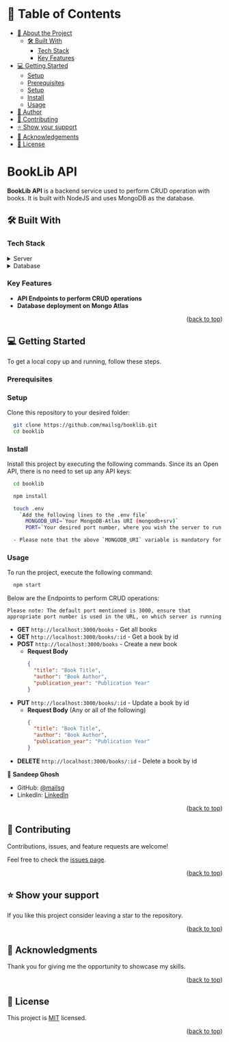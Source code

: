 <!-- TABLE OF CONTENTS -->

# 📗 Table of Contents

- [📖 About the Project](#about-project)
  - [🛠 Built With](#built-with)
    - [Tech Stack](#tech-stack)
    - [Key Features](#key-features)
- [💻 Getting Started](#getting-started)
  - [Setup](#setup)
  - [Prerequisites](#prerequisites)
  - [Setup](#setup)
  - [Install](#install)
  - [Usage](#usage)
- [👥 Author](#author)
- [🤝 Contributing](#contributing)
- [⭐️ Show your support](#support)
- [🙏 Acknowledgements](#acknowledgements)
- [📝 License](#license)

<!-- PROJECT DESCRIPTION -->

# BookLib API <a name="about-project"></a>

**BookLib API** is a backend service used to perform CRUD operation with books. It is built with NodeJS and uses MongoDB as the database.


## 🛠 Built With <a name="built-with"></a>

### Tech Stack <a name="tech-stack"></a>

<details>
  <summary>Server</summary>
  <ul>
    <li><a href="https://nodejs.org/en/">NodeJS</a></li>
  </ul>
</details>

<details>
<summary>Database</summary>
  <ul>
    <li><a href="https://www.mongodb.com/">MongoDB</a></li>
  </ul>
</details>

<!-- Features -->

### Key Features <a name="key-features"></a>

- **API Endpoints to perform CRUD operations**
- **Database deployment on Mongo Atlas**

<p align="right">(<a href="#readme-top">back to top</a>)</p>

<!-- GETTING STARTED -->

## 💻 Getting Started <a name="getting-started"></a>

To get a local copy up and running, follow these steps.

### Prerequisites

### Setup

Clone this repository to your desired folder:

```sh  
  git clone https://github.com/mailsg/booklib.git
  cd booklib  
```

### Install

Install this project by executing the following commands. Since its an Open API, there is no need to set up any API keys:

```sh
  cd booklib

  npm install

  touch .env
    `Add the following lines to the .env file`
      MONGODB_URI=`Your MongoDB-Atlas URI (mongodb+srv)`
      PORT=`Your desired port number, where you wish the server to run (default port = 3000)`

  - Please note that the above `MONGODB_URI` variable is mandatory for the project to connect to your MongoDB database.

```

### Usage

To run the project, execute the following command:

```sh
  npm start
```

Below are the Endpoints to perform CRUD operations:

`Please note: The default port mentioned is 3000, ensure that appropriate port number is used in the URL, on which server is running`
- **GET** `http://localhost:3000/books` - Get all books
- **GET** `http://localhost:3000/books/:id` - Get a book by id
- **POST** `http://localhost:3000/books` - Create a new book
    - **Request Body**
      ```json
      {
        "title": "Book Title",
        "author": "Book Author",
        "publication_year": "Publication Year"
      }
      ```
- **PUT** `http://localhost:3000/books/:id` - Update a book by id
    - **Request Body** (Any or all of the following)
      ```json
      {
        "title": "Book Title", 
        "author": "Book Author",
        "publication_year": "Publication Year"
      }
      ```
- **DELETE** `http://localhost:3000/books/:id` - Delete a book by id

<!-- AUTHORS -->

👤 **Sandeep Ghosh**

- GitHub: [@mailsg](https://github.com/mailsg)
- LinkedIn: [LinkedIn](https://linkedin.com/in/sandeep0912)

<p align="right">(<a href="#readme-top">back to top</a>)</p>

<!-- CONTRIBUTING -->

## 🤝 Contributing <a name="contributing"></a>

Contributions, issues, and feature requests are welcome!

Feel free to check the [issues page](../../issues/).

<p align="right">(<a href="#readme-top">back to top</a>)</p>

<!-- SUPPORT -->

## ⭐️ Show your support <a name="support"></a>

If you like this project consider leaving a star to the repository.

<p align="right">(<a href="#readme-top">back to top</a>)</p>

<!-- ACKNOWLEDGEMENTS -->

## 🙏 Acknowledgments <a name="acknowledgements"></a>

Thank you for giving me the opportunity to showcase my skills.   

<p align="right">(<a href="#readme-top">back to top</a>)</p>

<!-- LICENSE -->

## 📝 License <a name="license"></a>

This project is [MIT](./MIT.md) licensed.

<p align="right">(<a href="#readme-top">back to top</a>)</p>
